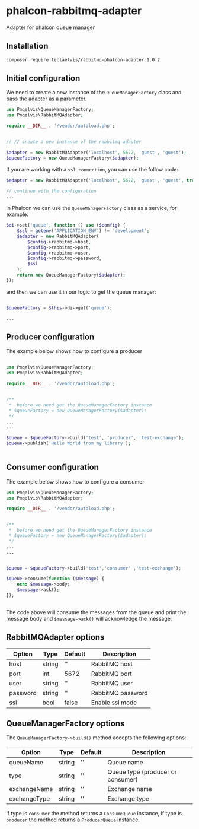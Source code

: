 # phalcon-rabbitmq-adapter
Adapter for phalcon queue manager


## Installation

```bash
composer require teclaelvis/rabbitmq-phalcon-adapter:1.0.2
```


## Initial configuration

We need to create a new instance of the `QueueManagerFactory` class and pass the adapter as a parameter.


```php
use Pmqelvis\QueueManagerFactory;
use Pmqelvis\RabbitMQAdapter;

require __DIR__ . '/vendor/autoload.php';


// // create a new instance of the rabbitmq adapter

$adapter = new RabbitMQAdapter('localhost', 5672, 'guest', 'guest');
$queueFactory = new QueueManagerFactory($adapter);

``````

If you are working with a `ssl connection`, you can use the follow code:

```php
$adapter = new RabbitMQAdapter('localhost', 5672, 'guest', 'guest', true);
 
// continue with the configuration
...
```

in Phalcon we can use the `QueueManagerFactory` class as a service, for example:

```php
$di->set('queue', function () use ($config) {
    $ssl = getenv('APPLICATION_ENV') != 'development';
    $adapter = new RabbitMQAdapter(
        $config->rabbitmq->host,
        $config->rabbitmq->port,
        $config->rabbitmq->user,
        $config->rabbitmq->password,
        $ssl
    );
    return new QueueManagerFactory($adapter);
});
```

and then we can use it in our logic to get the queue manager:

```php

$queueFactory = $this->di->get('queue');

...

```


## Producer configuration

The example below shows how to configure a producer

```php

use Pmqelvis\QueueManagerFactory;
use Pmqelvis\RabbitMQAdapter;

require __DIR__ . '/vendor/autoload.php';


/**
 *  before we need get the QueueManagerFactory instance
 * $queueFactory = new QueueManagerFactory($adapter);
 */
...
...

$queue = $queueFactory->build('test', 'producer', 'test-exchange');
$queue->publish('Hello World from my library');
    
```

## Consumer configuration

The example below shows how to configure a consumer


```php
use Pmqelvis\QueueManagerFactory;
use Pmqelvis\RabbitMQAdapter;

require __DIR__ . '/vendor/autoload.php';


/**
 *  before we need get the QueueManagerFactory instance
 * $queueFactory = new QueueManagerFactory($adapter);
 */
...
...


$queue = $queueFactory->build('test','consumer' ,'test-exchange');

$queue->consume(function ($message) {
    echo $message->body;
    $message->ack();
});
    
```

The code above will consume the messages from the queue and print the message body and `$message->ack()` will acknowledge the message.




## RabbitMQAdapter options


| Option | Type | Default | Description |
| --- | --- | --- | --- |
| host | string | '' | RabbitMQ host |
| port | int | 5672 | RabbitMQ port |
| user | string | '' | RabbitMQ user |
| password | string | '' | RabbitMQ password |
| ssl | bool | false | Enable ssl mode |

## QueueManagerFactory options

The `QueueManagerFactory->build()` method accepts the following options:

| Option | Type | Default | Description |
| --- | --- | --- | --- |
| queueName | string | '' | Queue name |
| type | string | '' | Queue type (producer or consumer) |
| exchangeName | string | '' | Exchange name |
| exchangeType | string | '' | Exchange type |

if type is `consumer` the method returns a `ConsumeQueue` instance, if type is `producer` the method returns a `ProducerQueue` instance.
